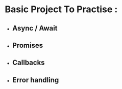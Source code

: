 # Basic Project To Practise : # 
- ## Async / Await ## 
- ## Promises ##
- ## Callbacks ##
- ## Error handling ##
